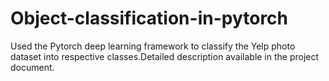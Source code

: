 # Object-classification-in-pytorch
Used the Pytorch deep learning framework to classify the Yelp photo dataset into respective classes.Detailed description available in the project document. 
